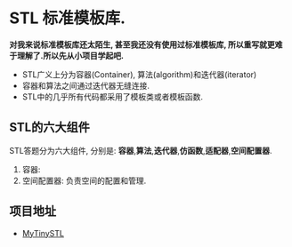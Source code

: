 # STL 标准模板库.

**对我来说标准模板库还太陌生, 甚至我还没有使用过标准模板库, 所以重写就更难于理解了.所以先从小项目学起吧.**

* STL广义上分为容器(Container), 算法(algorithm)和迭代器(iterator)
* 容器和算法之间通过迭代器无缝连接.
* STL中的几乎所有代码都采用了模板类或者模板函数.

## STL的六大组件
STL答题分为六大组件, 分别是: **容器**,**算法**,**迭代器**,**仿函数**,**适配器**,**空间配置器**.


1. 容器: 
2. 空间配置器: 负责空间的配置和管理.

## 项目地址

* [MyTinySTL](https://github.com/Alinshans/MyTinySTL)